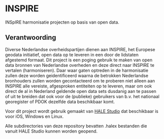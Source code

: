 # INSPIRE
INSpIRE harmonisatie projecten op basis van open data.

## Verantwoording

Diverse Nederlandse overheidspartijen dienen aan INSPIRE, het Europese geodata initiatief, open data op te leveren in een door de lidstaten afgestemd formaat. Dit project is een poging gebruik te maken van open data bronnen van Nederlandse overheden en deze direct naar INSPIRE te vertalen (harmoniseren). Daar waar gaten optreden in de harmonisatie zullen deze worden geidentificeerd waarna de betrokken Nederlandse bronhouders zullen worden gecontacteerd om te proberen niet alleen aan INSPIRE alle vereiste, afgesproken entiteiten op te leveren, maar om ook direct de al in Nederland geldende open data sets dusdanig aan te passen of uit te breiden dat ook voor de (publieke) gebruikers van b.v. het nationaal georegister of PDOK dezelfde data beschikbaar komt.

Voor dit project wordt gebruik gemaakt van [HALE Studio](https://www.wetransform.to/downloads/) dat beschikbaar is voor iOS, Windows en Linux.

Alle subdirectories van deze repository bevatten .halex bestanden die vanuit HALE Studio kunnen worden geopend.
